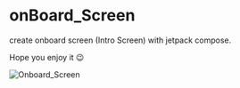 # onBoard_Screen

create onboard screen (Intro Screen) with jetpack compose.

Hope you enjoy it 😉



![Onboard_Screen](https://github.com/user-attachments/assets/8e80ed2b-9a74-410a-9273-ae8b09da5117)

